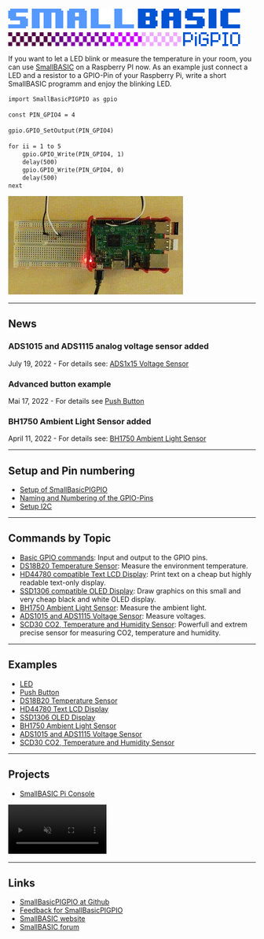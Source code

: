 ![Logo SmallBASICPiGPIO](./images/logo_smallbasicpigpio.png)

If you want to let a LED blink or measure the temperature in your room, you can use [SmallBASIC](https://smallbasic.github.io) on a Raspberry PI now. As an example just connect a LED and a resistor to a GPIO-Pin of your Raspberry Pi, write a short SmallBASIC programm and enjoy the blinking LED.

```basic
import SmallBasicPIGPIO as gpio

const PIN_GPIO4 = 4

gpio.GPIO_SetOutput(PIN_GPIO4)

for ii = 1 to 5
	gpio.GPIO_Write(PIN_GPIO4, 1)
	delay(500)
	gpio.GPIO_Write(PIN_GPIO4, 0)
	delay(500)
next
```
![Blinking LED](./images/blink.gif)

***
## News

### ADS1015 and ADS1115 analog voltage sensor added
July 19, 2022 - For details see: [ADS1x15 Voltage Sensor](./ads1x15.html)

### Advanced button example
Mai 17, 2022 - For details see [Push Button](./example_pushbutton.html)

### BH1750 Ambient Light Sensor added
April 11, 2022 - For details see: [BH1750 Ambient Light Sensor](./bh1750.html)


***
## Setup and Pin numbering

- [Setup of SmallBasicPIGPIO](./setup.html)
- [Naming and Numbering of the GPIO-Pins](./gpio_numbering.html)
- [Setup I2C](./setupi2c.html)

***
## Commands by Topic

- [Basic GPIO commands](./gpio.html): Input and output to the GPIO pins.
- [DS18B20 Temperature Sensor](./ds18b20.html): Measure the environment temperature.
- [HD44780 compatible Text LCD Display](./hd44780.html): Print text on a cheap but highly readable text-only display.
- [SSD1306 compatible OLED Display](./ssd1306.html): Draw graphics on this small and very cheap black and white OLED display.
- [BH1750 Ambient Light Sensor](./bh1750.html): Measure the ambient light.
- [ADS1015 and ADS1115 Voltage Sensor](./ads1x15.html): Measure voltages.
- [SCD30 CO2, Temperature and Humidity Sensor](./scd30.html): Powerfull and extrem precise sensor for measuring CO2, temperature and humidity.

***
## Examples

- [LED](./example_led.html)
- [Push Button](./example_pushbutton.html)
- [DS18B20 Temperature Sensor](./example_ds18b20.html)
- [HD44780 Text LCD Display](./example_hd44780.html)
- [SSD1306 OLED Display](./example_ssd1306.html)
- [BH1750 Ambient Light Sensor](./example_bh1750.html)
- [ADS1015 and ADS1115 Voltage Sensor](./example_ads1x15.html)
- [SCD30 CO2, Temperature and Humidity Sensor](./example_scd30.html)

***
## Projects

- [SmallBASIC Pi Console](./sbconsole.html)
<video width='200' controls loop autoplay muted>
	<source src='./images/SBConsole.mp4' type='video/mp4'>
</video>

***
## Links

- [SmallBasicPIGPIO at Github](https://github.com/Joe7M/SmallBasicPIGPIO)
- [Feedback for SmallBasicPIGPIO](https://github.com/Joe7M/SmallBasicPIGPIO/discussions)
- [SmallBASIC website](https://smallbasic.github.io/)
- [SmallBASIC forum](https://www.syntaxbomb.com/smallbasic/)
